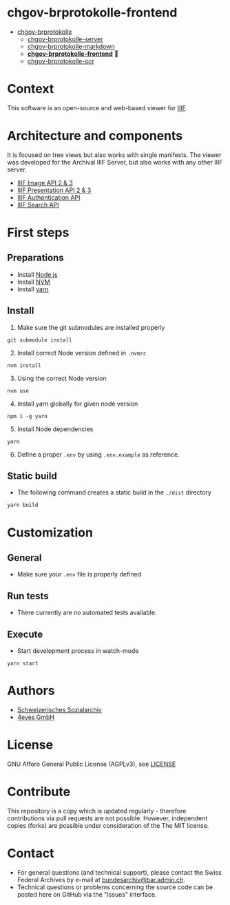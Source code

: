 # chgov-brprotokolle-frontend

- [chgov-brprotokolle](https://github.com/SwissFederalArchives/chgov-brprotokolle)
  - [chgov-brprotokolle-server](https://github.com/SwissFederalArchives/chgov-brprotokolle-server)
  - [chgov-brprotokolle-markdown](https://github.com/SwissFederalArchives/chgov-brprotokolle-markdown)
  - **[chgov-brprotokolle-frontend](https://github.com/SwissFederalArchives/chgov-brprotokolle-frontend)** :triangular_flag_on_post:
  - [chgov-brprotokolle-ocr](https://github.com/SwissFederalArchives/chgov-brprotokolle-ocr)

# Context

This software is an open-source and web-based viewer for [IIIF](https://iiif.io/).

# Architecture and components

It is focused on tree views but also works with single manifests.
The viewer was developed for the Archival IIIF Server, but also works with any other IIIF server.

* [IIIF Image API 2 & 3](https://iiif.io/api/image/3.0/)
* [IIIF Presentation API 2 & 3](https://iiif.io/api/presentation/3.0/)
* [IIIF Authentication API](https://iiif.io/api/auth/1.0/)
* [IIIF Search API](https://iiif.io/api/search/1.0/)


# First steps

## Preparations
- Install [Node.js](https://nodejs.org/en/)
- Install [NVM](https://github.com/nvm-sh/nvm)
- Install [yarn](https://yarnpkg.com)

## Install

1. Make sure the git submodules are installed properly
```
git submodule install
```
2. Install correct Node version defined in `.nvmrc`
```
nvm install
```
3. Using the correct Node version
```
nvm use
```
4. Install yarn globally for given node version
```
npm i -g yarn
```
5. Install Node dependencies
```
yarn
```
6. Define a proper `.env` by using `.env.example` as reference.

## Static build

- The following command creates a static build in the `./dist` directory
```
yarn build
```

# Customization

## General
- Make sure your `.env` file is properly defined

## Run tests
- There currently are no automated tests available.

## Execute
- Start development process in watch-mode
```
yarn start
```

# Authors

- [Schweizerisches Sozialarchiv](https://www.sozialarchiv.ch/)
- [4eyes GmbH](https://www.4eyes.ch/)

# License

GNU Affero General Public License (AGPLv3), see [LICENSE](LICENSE)

# Contribute

This repository is a copy which is updated regularly - therefore contributions via pull requests are not possible. However, independent copies (forks) are possible under consideration of the The MIT license.

# Contact

- For general questions (and technical support), please contact the Swiss Federal Archives by e-mail at bundesarchiv@bar.admin.ch.
- Technical questions or problems concerning the source code can be posted here on GitHub via the "Issues" interface.